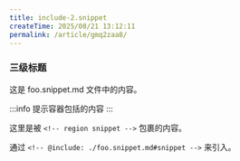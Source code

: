 ```yaml
---
title: include-2.snippet
createTime: 2025/08/21 13:12:11
permalink: /article/gmq2zaa8/
---
```

### 三级标题

这是 foo.snippet.md 文件中的内容。

:::info
提示容器包括的内容
:::

<!-- region snippet -->
这里是被 `<!-- region snippet -->` 包裹的内容。

通过 `<!-- @include: ./foo.snippet.md#snippet -->` 来引入。

<!-- endregion snippet -->
